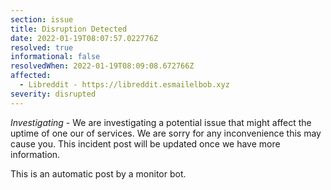 ```yaml
---
section: issue
title: Disruption Detected
date: 2022-01-19T08:07:57.022776Z
resolved: true
informational: false
resolvedWhen: 2022-01-19T08:09:08.672766Z
affected:
  - Libreddit - https://libreddit.esmailelbob.xyz
severity: disrupted
---
```

*Investigating* - We are investigating a potential issue that might affect the uptime of one our of services. We are sorry for any inconvenience this may cause you. This incident post will be updated once we have more information.

This is an automatic post by a monitor bot.
        